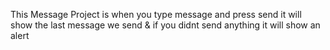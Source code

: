 This Message Project is when you type message and press send it will show the last message we send & if you didnt send anything it will show an alert